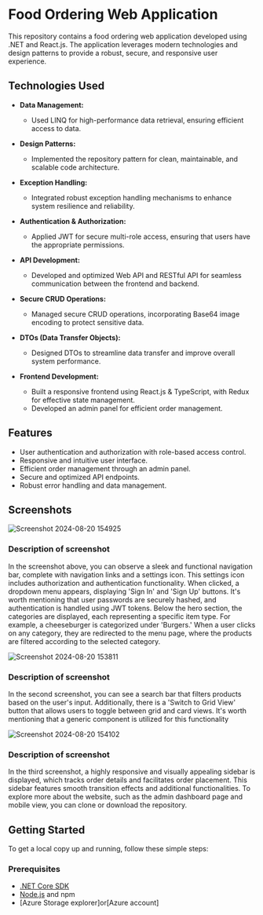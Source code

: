 # Food Ordering Web Application

This repository contains a food ordering web application developed using .NET and React.js. The application leverages modern technologies and design patterns to provide a robust, secure, and responsive user experience.

## Technologies Used

- **Data Management:**
  - Used LINQ for high-performance data retrieval, ensuring efficient access to data.

- **Design Patterns:**
  - Implemented the repository pattern for clean, maintainable, and scalable code architecture.

- **Exception Handling:**
  - Integrated robust exception handling mechanisms to enhance system resilience and reliability.

- **Authentication & Authorization:**
  - Applied JWT for secure multi-role access, ensuring that users have the appropriate permissions.

- **API Development:**
  - Developed and optimized Web API and RESTful API for seamless communication between the frontend and backend.

- **Secure CRUD Operations:**
  - Managed secure CRUD operations, incorporating Base64 image encoding to protect sensitive data.

- **DTOs (Data Transfer Objects):**
  - Designed DTOs to streamline data transfer and improve overall system performance.

- **Frontend Development:**
  - Built a responsive frontend using React.js & TypeScript, with Redux for effective state management.
  - Developed an admin panel for efficient order management.

## Features

- User authentication and authorization with role-based access control.
- Responsive and intuitive user interface.
- Efficient order management through an admin panel.
- Secure and optimized API endpoints.
- Robust error handling and data management.

## Screenshots

![Screenshot 2024-08-20 154925](https://github.com/user-attachments/assets/93011f34-922a-49c9-aed3-b38fe7d84f)
### Description of screenshot
In the screenshot above, you can observe a sleek and functional navigation bar, complete with navigation links and a settings icon. This settings icon includes authorization and authentication functionality. When clicked, a dropdown menu appears, displaying 'Sign In' and 'Sign Up' buttons. It's worth mentioning that user passwords are securely hashed, and authentication is handled using JWT tokens. Below the hero section, the categories are displayed, each representing a specific item type. For example, a cheeseburger is categorized under 'Burgers.' When a user clicks on any category, they are redirected to the menu page, where the products are filtered according to the selected category.



![Screenshot 2024-08-20 153811](https://github.com/user-attachments/assets/f3880c2c-8a58-4c10-879b-d2e608a86)
### Description of screenshot
In the second screenshot, you can see a search bar that filters products based on the user's input. Additionally, there is a 'Switch to Grid View' button that allows users to toggle between grid and card views. It's worth mentioning that a generic component is utilized for this functionality


![Screenshot 2024-08-20 154102](https://github.com/user-attachments/assets/1c1b7b2c-69eb-4886-9718-ff03545a2)
### Description of screenshot
In the third screenshot, a highly responsive and visually appealing sidebar is displayed, which tracks order details and facilitates order placement. This sidebar features smooth transition effects and additional functionalities. To explore more about the website, such as the admin dashboard page and mobile view, you can clone or download the repository.


## Getting Started

To get a local copy up and running, follow these simple steps:

### Prerequisites

- [.NET Core SDK](https://dotnet.microsoft.com/download)
- [Node.js](https://nodejs.org/) and npm
- [Azure Storage explorer]or[Azure account]
